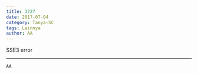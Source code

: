 ```yaml
---
title: 3727
date: 2017-07-04
category: Tanya-SC
tags: Lainnya
author: AA
---
```


SSE3 error

---



`AA`
